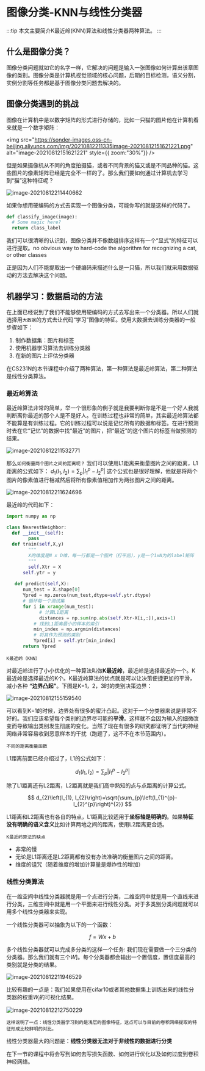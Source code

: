 # 图像分类-KNN与线性分类器

:::tip
本文主要简介K最近岭(KNN)算法和线性分类器两种算法。
:::

## 什么是图像分类？

图像分类问题就如它的名字一样，它解决的问题是输入一张图像如何计算出该章图像的类别。图像分类是计算机视觉领域的核心问题，后期的目标检测，语义分割，实例分割等任务都是基于图像分类问题去解决的。

## 图像分类遇到的挑战

图像在计算机中是以数字矩阵的形式进行存储的，比如一只猫的图片他在计算机看来就是一个数字矩阵：

<img src="https://sonder-images.oss-cn-beijing.aliyuncs.com/img/20210812211335image-20210812151621221.png" alt="image-20210812151621221" style={{ zoom:"30%"}} />

但是如果摄像机从不同的角度拍摄猫，或者不同背景的猫又或是不同品种的猫。这些图片的像素矩阵已经是完全不一样的了。那么我们要如何通过计算机去学习到“猫”这种特征呢？

![image-20210812211440662](https://sonder-images.oss-cn-beijing.aliyuncs.com/img/20210812211442image-20210812211440662.png)

如果你想用硬编码的方式去实现一个图像分类，可能你写的就是这样的代码了。

```python
def classify_image(image):
  # Some magic here?
  return class_label
```

我们可以很清晰的认识到，图像分类并不像数组排序这样有一个“显式”的特征可以进行提取。no obvious way to hard-code the algorithm for recognizing a cat, or other classes

正是因为人们不能提取出一个硬编码来描述什么是一只猫，所以我们就采用数据驱动的方法去解决这个问题。

## 机器学习：数据启动的方法

在上面已经说到了我们不能够使用硬编码的方式去写出来一个分类器。所以人们就选择用`大数据`的方式去让代码“学习”图像的特征。使用大数据去训练分类器的一般步骤如下：

1. 制作数据集：图片和标签
2. 使用机器学习算法去训练分类器
3. 在新的图片上评估分类器

在CS231N的本节课程中介绍了两种算法，第一种算法是最近岭算法，第二种算法是线性分类算法。

### 最近岭算法

最近岭算法非常的简单，举一个很形象的例子就是我要判断你是不是一个好人我就判断离你最近的那个人是不是好人。在训练过程也非常的简单，其实最近岭算法都不能算是有训练过程。它的训练过程可以说是记忆所有的数据和标签。在进行预测时去在它“记忆”的数据中找“最近”的图片，把“最近”的这个图片的标签当做预测的结果。

![image-20210812211532771](https://sonder-images.oss-cn-beijing.aliyuncs.com/img/20210812211534image-20210812211532771.png)

那么`如何衡量两个图片之间的距离呢？` 我们可以使用L1距离来衡量图片之间的距离，L1距离的公式如下：
$d_{1}\left(I_{1}, I_{2}\right)=\sum_{p}\left|I_{1}^{p}-I_{2}^{p}\right|$
这个公式也是很好理解，他就是将两个图片的像素值进行相减然后将所有像素值相加作为两张图片之间的距离。

![image-20210812211624696](https://sonder-images.oss-cn-beijing.aliyuncs.com/img/20210812211625image-20210812211624696.png)

最近岭的代码如下：

```python
import numpy as np

class NearestNeighbor:
  def __init__(self):
    	pass
  def train(self,X,y)
  		"""
  		X的维度是N x D维，每一行都是一个图片（打平后），y是一个1xN为的label矩阵
  		"""
	    self.Xtr = X
  	  self.ytr = y
    
   def predict(self,X):
      num_test = X.shape[0] 
      Ypred = np.zeros(num_test,dtype=self.ytr.dtype)
      # 循环每一个测试集
      for i in xrange(num_test):
        	# 计算L1距离
        	distances = np.sum(np.abs(self.Xtr-X[i,:]),axis=1)
          # 找到L1距离最小的样本的索引
          min_index = np.argmin(distances)
          # 将其作为预测的类别
          Ypred[i] = self.ytr[min_index]
      return Ypred
```

`K最近岭（KNN）`

对最近岭进行了小小优化的一种算法叫做**K最近岭**，最近岭是选择最近的一个。K最近岭是选择最近的K个。K最近岭算法的优点就是可以让决策便捷更加的平滑，减小各种 **“边界凸起”**。下图是K=1，2，3时的类别决策边界：

![image-20210812155159540](https://sonder-images.oss-cn-beijing.aliyuncs.com/img/20210812222611image-20210812155159540.png)

可以看到K=1的时候，边界处有很多的蜜汁凸起。这对于一个分类器来说是非常不好的。我们应该希望每个类别的边界尽可能的**平滑**。这样就不会因为输入的细微改变而导致输出类别发生彻底的变化。当然了现在有很多的研究都证明了当代的神经网络非常容易收到恶意样本的干扰（跑题了，这不不在本节范围内）。

`不同的距离衡量函数`

L1距离前面已经介绍过了，L1的公式如下：

$$
d_{1}\left(I_{1}, I_{2}\right)=\sum_{p}\left|I_{1}^{p}-I_{2}^{p}\right|
$$

除了L1距离还有L2距离，L2距离就是我们高中熟知的点与点距离的计算公式。

$$
d_{2}\left(I_{1}, I_{2}\right)=\sqrt{\sum_{p}\left(I_{1}^{p}-I_{2}^{p}\right)^{2}}
$$

L1距离和L2距离也有各自的特点，L1距离比较适用于**坐标轴是明确的**。如果**特征没有明确的语义含义**比如计算两地之间的距离，使用L2距离更合适。

`K最近岭算法的缺点`

- 非常的慢
- 无论是L1距离还是L2距离都有没有办法准确的衡量图片之间的距离。
- 维度的诅咒（随着维度的增加计算量是爆炸性的增加）

### 线性分类算法

在一维空间中线性分类器就是用一个点进行分类，二维空间中就是用一个直线来进行分类，三维空间中就是用一个平面来进行线性分类。对于多类别分类问题就可以用多个线性分类器来实现。

一个线性分类器可以抽象为以下的一个函数：

$$
f = Wx+b
$$

多个线性分类器就可以完成多分类的这样一个任务: 我们现在需要做一个三分类的分类器。那么我们就有三个$W$]。每个分类器都会输出一个置信度，置信度最高的类别就是分类的结果。

![image-20210812211946529](https://sonder-images.oss-cn-beijing.aliyuncs.com/img/20210812222726image-20210812211946529.png)

比较有趣的一点是：我们如果使用在cifar10或者其他数据集上训练出来的线性分类器的权重$W_i$的可视化结果。

![image-20210812212750229](https://sonder-images.oss-cn-beijing.aliyuncs.com/img/20210812212751image-20210812212750229.png)

`这样说明了一点：线性分类器学习到的是浅层的图像特征，这点可以与目前的卷积网络提取的特征形成比较鲜明的对比。`

线性分类器最大的问题是：**线性分类器无法对于非线性的数据进行分类**

在下一节的课程中将会写到如何去写损失函数、如何进行优化以及如何过度到卷积神经网络。



